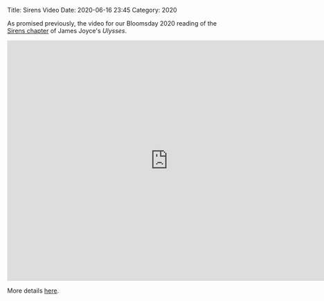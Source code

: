 Title: Sirens Video
Date: 2020-06-16 23:45
Category: 2020

As promised previously,
the video for our Bloomsday 2020 reading of the
[Sirens chapter]({filename}2020.md) of James Joyce's *Ulysses*.

<iframe width="741" height="556" frameborder="0"
        src="https://www.youtube.com/embed/ZSn9j3j73Dc"
        allow="accelerometer; autoplay; encrypted-media; gyroscope; picture-in-picture"
        allowfullscreen>
</iframe>

More details [here]({filename}2020.md).
